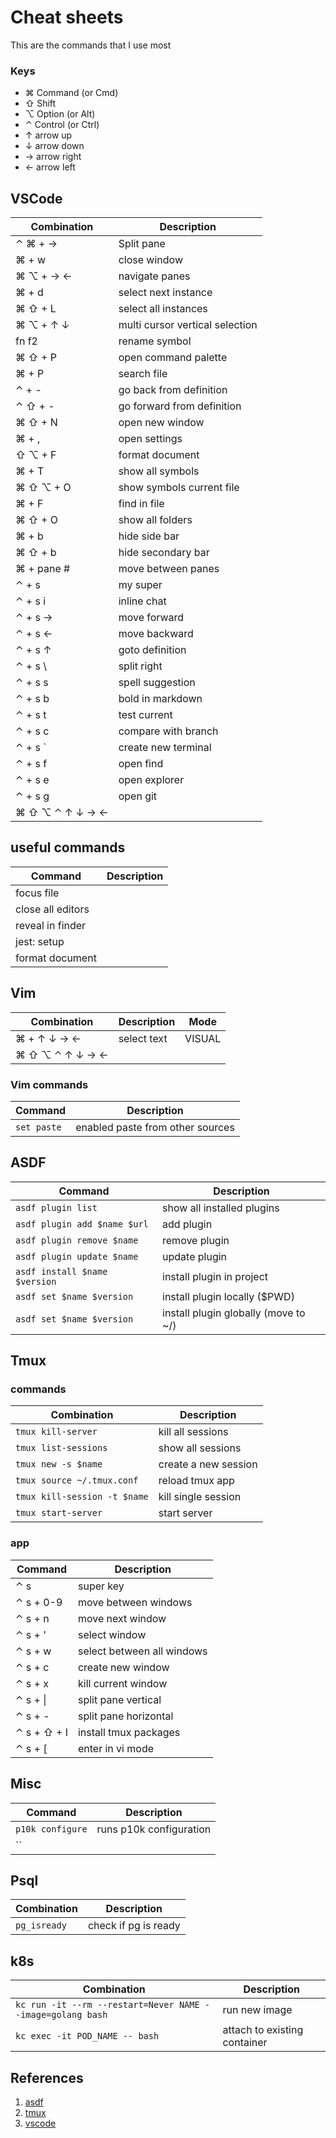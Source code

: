 # Cheat sheets

This are the commands that I use most

### Keys
* ⌘ Command (or Cmd)
* ⇧ Shift
* ⌥ Option (or Alt)
* ⌃ Control (or Ctrl)
* ↑ arrow up 
* ↓ arrow down
* → arrow right
* ← arrow left

## VSCode
| Combination     | Description                     |
| --------------- | ------------------------------- |
| ⌃ ⌘ + →         | Split pane                      |
| ⌘ + w           | close window                    |
| ⌘ ⌥ + → ←       | navigate panes                  |
| ⌘ + d           | select next instance            |
| ⌘ ⇧ + L         | select all instances            |
| ⌘ ⌥ + ↑ ↓       | multi cursor vertical selection |
| fn f2           | rename symbol                   |
| ⌘ ⇧ + P         | open command palette            |
| ⌘ + P           | search file                     |
| ⌃ + -           | go back from definition         |
| ⌃ ⇧ + -         | go forward from definition      |
| ⌘ ⇧ + N         | open new window                 |
| ⌘ + ,           | open settings                   |
| ⇧ ⌥ + F         | format document                 |
| ⌘ + T           | show all symbols                |
| ⌘ ⇧ ⌥ + O       | show symbols current file       |
| ⌘ + F           | find in file                    |
| ⌘ ⇧ + O         | show all folders                |
| ⌘ + b           | hide side bar                   |
| ⌘ ⇧ + b         | hide secondary bar              |
| ⌘ + pane #      | move between panes              |
| ⌃ + s           | my super                        |
| ⌃ + s i         | inline chat                     |
| ⌃ + s →         | move forward                    |
| ⌃ + s ←         | move backward                   |
| ⌃ + s ↑         | goto definition                 |
| ⌃ + s  \        | split right                     |
| ⌃ + s  s        | spell suggestion                |
| ⌃ + s  b        | bold in markdown                |
| ⌃ + s  t        | test current                    |
| ⌃ + s  c        | compare with branch             |
| ⌃ + s  `        | create new terminal             |
| ⌃ + s  f        | open find                       |
| ⌃ + s  e        | open explorer                   |
| ⌃ + s  g        | open git                        |
| ⌘ ⇧ ⌥ ⌃ ↑ ↓ → ← |                                 |

## useful commands
| Command           | Description |
| ----------------- | ----------- |
| focus file        |             |
| close all editors |             |
| reveal in finder  |             |
| jest: setup       |             |
| format document   |             |


## Vim
| Combination     | Description | Mode   |
| --------------- | ----------- | ------ |
| ⌘ + ↑ ↓ → ←     | select text | VISUAL |
| ⌘ ⇧ ⌥ ⌃ ↑ ↓ → ← |             |        |

### Vim commands 
| Command     | Description                      |
| ----------- | -------------------------------- |
| `set paste` | enabled paste from other sources |


## ASDF
| Command                       | Description                          |
| ----------------------------- | ------------------------------------ |
| `asdf plugin list`            | show all installed plugins           |
| `asdf plugin add $name $url`  | add plugin                           |
| `asdf plugin remove $name`    | remove plugin                        |
| `asdf plugin update $name`    | update plugin                        |
| `asdf install $name $version` | install plugin in project            |
| `asdf set $name $version`     | install plugin locally ($PWD)        |
| `asdf set $name $version`     | install plugin globally (move to ~/) |

## Tmux
### commands
| Combination                  | Description          |
| ---------------------------- | -------------------- |
| `tmux kill-server`           | kill all sessions    |
| `tmux list-sessions`         | show all sessions    |
| `tmux new -s $name`          | create a new session |
| `tmux source ~/.tmux.conf`   | reload tmux app      |
| `tmux kill-session -t $name` | kill single session  |
| `tmux start-server`          | start server         |

### app
| Command     | Description                |
| ----------- | -------------------------- |
| ⌃ s         | super key                  |
| ⌃ s + 0-9   | move between windows       |
| ⌃ s + n     | move next window           |
| ⌃ s + '     | select window              |
| ⌃ s + w     | select between all windows |
| ⌃ s + c     | create new window          |
| ⌃ s + x     | kill current window        |
| ⌃ s + \|    | split pane vertical        |
| ⌃ s + -     | split pane horizontal      |
| ⌃ s + ⇧ + I | install tmux packages      |
| ⌃ s + [     | enter in vi mode           |

## Misc
| Command          | Description             |
| ---------------- | ----------------------- |
| `p10k configure` | runs p10k configuration |
| ``               |                         |

## Psql 
| Combination  | Description          |
| ------------ | -------------------- |
| `pg_isready` | check if pg is ready |

## k8s
| Combination                                                 | Description                  |
| ----------------------------------------------------------- | ---------------------------- |
| `kc run -it --rm --restart=Never NAME --image=golang bash ` | run new image                |
| `kc exec -it POD_NAME -- bash `                             | attach to existing container |


## References

1. [asdf](https://asdf-vm.com/manage/commands.html)
2. [tmux](https://medium.com/@Sle3pyHead/tmux-cheat-sheet-and-quick-guide-44038cbe2870)
3. [vscode](https://code.visualstudio.com/shortcuts/keyboard-shortcuts-macos.pdf)